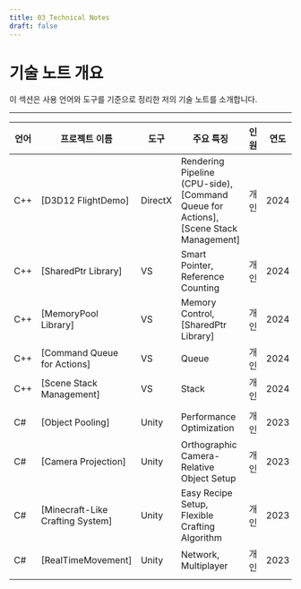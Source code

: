 ```yaml
---
title: 03_Technical Notes
draft: false
---
```


# **기술 노트 개요**

이 섹션은 사용 언어와 도구를 기준으로 정리한 저의 기술 노트를 소개합니다.

---

| **언어** | **프로젝트 이름**                      | **도구**  | **주요 특징**                                                                            | **인원** | **연도** |
| ------ | -------------------------------- | ------- | ------------------------------------------------------------------------------------ | ------ | ------ |
| C++    | [D3D12 FlightDemo]               | DirectX | Rendering Pipeline (CPU-side), [Command Queue for Actions], [Scene Stack Management] | 개인     | 2024   |
| C++    | [SharedPtr Library]              | VS      | Smart Pointer, Reference Counting                                                    | 개인     | 2024   |
| C++    | [MemoryPool Library]             | VS      | Memory Control, [SharedPtr Library]                                                  | 개인     | 2024   |
| C++    | [Command Queue for Actions]      | VS      | Queue                                                                                | 개인     | 2024   |
| C++    | [Scene Stack Management]         | VS      | Stack                                                                                | 개인     | 2024   |
|        |                                  |         |                                                                                      |        |        |
| C#     | [Object Pooling]                 | Unity   | Performance Optimization                                                             | 개인     | 2023   |
| C#     | [Camera Projection]              | Unity   | Orthographic Camera-Relative Object Setup                                            | 개인     | 2023   |
| C#     | [Minecraft-Like Crafting System] | Unity   | Easy Recipe Setup, Flexible Crafting Algorithm                                       | 개인     | 2023   |
| C#     | [RealTimeMovement]               | Unity   | Network, Multiplayer                                                                 | 개인     | 2023   |
|        |                                  |         |                                                                                      |        |        |
